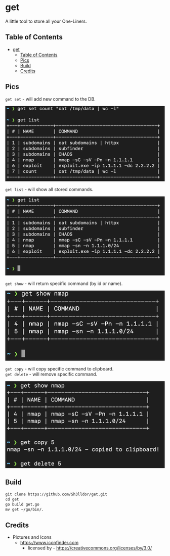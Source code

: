 # get
A little tool to store all your One-Liners.

## Table of Contents
- [get](#get)
  - [Table of Contents](#table-of-contents)
  - [Pics](#pics)
  - [Build](#build)
  - [Credits](#credits)

## Pics
`get set` - will add new command to the DB.
<p align="center">
  <img src="https://raw.githubusercontent.com/Sh3lldor/get/main/pics/set.png">
</p>

`get list` - will show all stored commands.
<p align="center">
  <img src="https://raw.githubusercontent.com/Sh3lldor/get/main/pics/list.png">
</p>

`get show` - will return specific command (by id or name).
<p align="center">
  <img src="https://raw.githubusercontent.com/Sh3lldor/get/main/pics/show.png">
</p>

`get copy` - will copy specific command to clipboard.</br>
`get delete` - will remove specific command.
<p align="center">
  <img src="https://raw.githubusercontent.com/Sh3lldor/get/main/pics/delete.png">
</p>

## Build
```
git clone https://github.com/Sh3lldor/get.git
cd get
go build get.go
mv get ~/go/bin/.
```

## Credits
* Pictures and Icons
    * https://www.iconfinder.com
        * licensed by - https://creativecommons.org/licenses/by/3.0/
